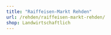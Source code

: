 ```yaml
---
title: "Raiffeisen-Markt Rehden"
url: /rehden/raiffeisen-markt-rehden/
shop: Landwirtschaftlich
---
```

